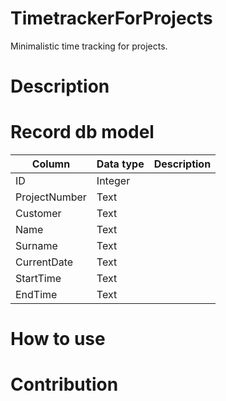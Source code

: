 # TimetrackerForProjects
Minimalistic time tracking for projects.

# Description

# Record db model

| Column | Data type | Description |
|---|---|---|
| ID  | Integer  |   |  
| ProjectNumber  | Text  |   |   
| Customer  | Text  |   | 
| Name  | Text  |   | 
| Surname  | Text  |   | 
| CurrentDate  | Text   |   | 
| StartTime  | Text   |   | 
| EndTime | Text   |   | 

# How to use

# Contribution
